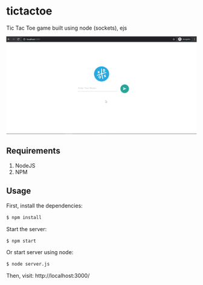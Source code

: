# tictactoe
Tic Tac Toe game built using node (sockets), ejs

![Event Management App](https://github.com/hamzaavvan/tictactoe/blob/master/ss/tictactoe.gif)


## Requirements
1. NodeJS
2. NPM

## Usage
First, install the dependencies:
```bash
$ npm install
```

Start the server:
```bash
$ npm start
```

Or start server using node:
```bash
$ node server.js
```

Then, visit: http://localhost:3000/